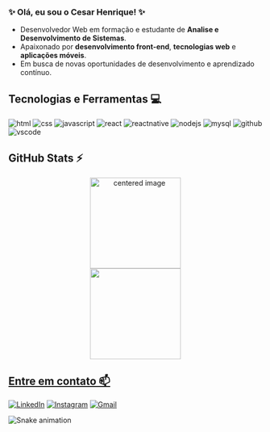 ### ✨ Olá, eu sou o Cesar Henrique! ✨
- Desenvolvedor Web em formação e estudante de **Analise e Desenvolvimento de Sistemas**.
- Apaixonado por **desenvolvimento front-end**, **tecnologias web** e **aplicações móveis**.
- Em busca de novas oportunidades de desenvolvimento e aprendizado contínuo.
  
## Tecnologias e Ferramentas 💻
<div style="display: inline">
  <img align="center" alt="html" src="https://img.shields.io/badge/HTML-E34F26?style=for-the-badge&logo=html5&logoColor=white" />
  <img align="center" alt="css" src="https://img.shields.io/badge/CSS-1572B6?style=for-the-badge&logo=css3&logoColor=white" />
  <img align="center" alt="javascript" src="https://img.shields.io/badge/JavaScript-F7DF1E?style=for-the-badge&logo=javascript&logoColor=black" />
  <img align="center" alt="react" src="https://img.shields.io/badge/React-61DAFB?style=for-the-badge&logo=react&logoColor=black" />
  <img align="center" alt="reactnative" src="https://img.shields.io/badge/React_Native-61DAFB?style=for-the-badge&logo=react&logoColor=black" />
  <img align="center" alt="nodejs" src="https://img.shields.io/badge/Node.js-339933?style=for-the-badge&logo=node.js&logoColor=white" />
  <img align="center" alt="mysql" src="https://img.shields.io/badge/MySQL-005C84?style=for-the-badge&logo=mysql&logoColor=white" />
  <img align="center" alt="github" src="https://img.shields.io/badge/GitHub-181717?style=for-the-badge&logo=github&logoColor=white" />
  <img align="center" alt="vscode" src="https://img.shields.io/badge/VS_Code-007ACC?style=for-the-badge&logo=visualstudiocode&logoColor=white" />
</div><br/>

## GitHub Stats ⚡
<div>
  <a href="https://github.com/CezinhaDev">
  <center>
    <img height="180em" src="https://github-readme-stats.vercel.app/api?username=CezinhaDev&show_icons=true&theme=radical&include_all_commits=true&count_private=true" alt="centered image">
  </center>
  <center>  
    <img height="180em" src="https://github-readme-stats.vercel.app/api/top-langs/?username=CezinhaDev&layout=compact&langs_count=7&theme=radical"/> 
  </center>
</div>

## Entre em contato 📫
[![LinkedIn](https://img.shields.io/badge/LinkedIn-0077B5?style=for-the-badge&logo=linkedin&logoColor=white)](https://www.linkedin.com/in/césar-henrique/)
[![Instagram](https://img.shields.io/badge/Instagram-E4405F?style=for-the-badge&logo=instagram&logoColor=white)](https://www.instagram.com/cesarhenrique_dev/) 
[![Gmail](https://img.shields.io/badge/-cesarhenriquee04@gmail.com-D14836?style=for-the-badge&logo=gmail&logoColor=white&link=mailto:cesarhenriquee04@gmail.com)](mailto:cesarhenriquee04@gmail.com)

![Snake animation](https://github.com/CezinhaDev/CezinhaDev/blob/output/github-contribution-grid-snake.svg)

  
<!--
**CezinhaDev/CezinhaDev** is a ✨ _special_ ✨ repository because its `README.md` (this file) appears on your GitHub profile.

Here are some ideas to get you started:

- 🔭 I’m currently working on ...
- 🌱 I’m currently learning ...
- 👯 I’m looking to collaborate on ...
- 🤔 I’m looking for help with ...
- 💬 Ask me about ...
- 📫 How to reach me: ...
- 😄 Pronouns: ...
- ⚡ Fun fact: ...
-->
